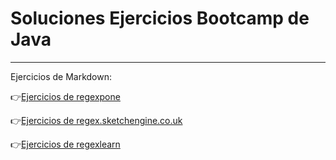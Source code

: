 # Soluciones Ejercicios Bootcamp de Java
---
Ejercicios de Markdown:

👉[Ejercicios de regexpone](https://github.com/DavidBernalGonzalez/SolucionesEjerciciosBootcampJava/blob/main/1.%20Regexp/regexpone/markdown.md)  

👉[Ejercicios de regex.sketchengine.co.uk](https://github.com/DavidBernalGonzalez/SolucionesEjerciciosBootcampJava/blob/main/1.%20Regexp/regex.sketchengine.co.uk/mardkown.md)  

👉[Ejercicios de regexlearn](https://github.com/DavidBernalGonzalez/SolucionesEjerciciosBootcampJava/blob/main/1.%20Regexp/regexpone/markdown.md)  


